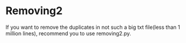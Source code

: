 Removing2
=========

If you want to remove the duplicates in not such a big txt file(less than 1 million lines), recommend you to use removing2.py.
